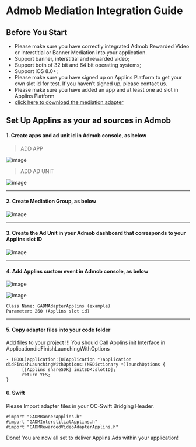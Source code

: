 # Admob Mediation Integration Guide




## <a name="start">Before You Start</a>


* Please make sure you have correctly integrated Admob Rewarded Video or Interstitial or Banner Mediation into your application. 
* Support banner, interstitial and rewarded video;
* Support both of 32 bit and 64 bit operating systems;
* Support iOS 8.0+;
* Please make sure you have signed up on Applins Platform to get your own slot id for test. If you haven't signed up, please contact us.
* Please make sure you have added an app and at least one ad slot in Applins Platform
* [click here to download the mediation adapter](https://github.com/ad-thor/iOS_SDK/raw/master/iOS_ApplinsSDK_Adapter%20_For_Admob.zip)




## <a name="step 2">Set Up Applins as your ad sources in Admob</a>

#### 1. Create apps and ad unit id in Admob console, as below

> ADD APP

![image](admob_1.jpeg)

> ADD AD UNIT 

![image](https://user-images.githubusercontent.com/7203578/32546656-73167126-c445-11e7-818e-a20e7ea49670.png)

-------



#### 2. Create Mediation Group, as below

![image](admob_2.jpeg)

------



#### 3. Create the Ad Unit in your Admob dashboard that corresponds to your Applins slot ID 

![image](admob_3.png)

-------



####  4. Add Applins custom event in Admob console, as below

![image](admob_4.jpeg)

![image](admob_5.jpeg)

```
Class Name: GADMAdapterApplins (example)
Parameter: 260 (Applins slot id) 
```

-------



#### 5. Copy adapter files into your code folder

Add files to your project !!!
You should Call Applins init Interface in ApplicationdidFinishLaunchingWithOptions

```
- (BOOL)application:(UIApplication *)application didFinishLaunchingWithOptions:(NSDictionary *)launchOptions {
      [[Applins shareSDK] initSDK:slotID];
      return YES;
}
```


#### 6. Swift
Please Import adapter files in your OC-Swift Bridging Header.
```
#import "GADMBannerApplins.h"
#import "GADMInterstitialApplins.h"
#import "GADMRewardedVideoAdapterApplins.h"
```

Done!
You are now all set to deliver Applins Ads within your application!
